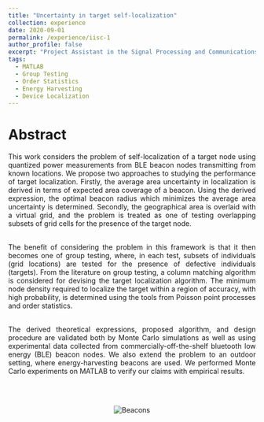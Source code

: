 ```yaml
---
title: "Uncertainty in target self-localization"
collection: experience
date: 2020-09-01
permalink: /experience/iisc-1
author_profile: false
excerpt: "Project Assistant in the Signal Processing and Communications Lab at the Indian Institute of Science, July 2016 – Oct 2017."
tags:
  - MATLAB
  - Group Testing
  - Order Statistics
  - Energy Harvesting
  - Device Localization
---
```


Abstract
======

<div style="text-align: justify">

This work considers the problem of self-localization of a target node using quantized power measurements from BLE beacon nodes transmitting from known locations. We propose two approaches to studying the performance of target localization. Firstly, the average area uncertainty in localization is derived in terms of expected area coverage of a beacon. Using the derived expression, the optimal beacon radius which minimizes the average area uncertainty is determined. Secondly, the geographical area is overlaid with a virtual grid, and the problem is treated as one of testing overlapping subsets of grid cells for the presence of the target node. <br><br>

The benefit of considering the problem in this framework is that it then becomes one of group testing, where, in each test, subsets of individuals (grid locations) are tested for the presence of defective individuals (targets). From the literature on group testing, a column matching algorithm is considered for devising the target localization algorithm. The minimum node density required to localize the target within a region of accuracy, with high probability, is determined using the tools from Poisson point processes and order statistics. <br><br>

The derived theoretical expressions, proposed algorithm, and design procedure are validated both by Monte Carlo simulations as well as using experimental data collected from commercially-off-the-shelf bluetooth low energy (BLE) beacon nodes. We also extend the problem to an outdoor setting, where energy-harvesting beacons are used. We performed Monte Carlo experiments on MATLAB to verify our claims with empirical results.

</div>

<br><br>
<p align="center">
<img src="https://prabhasak.github.io/files/E1-beacons.png" alt="Beacons"/>
</p>